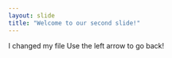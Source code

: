 ```yaml
---
layout: slide
title: "Welcome to our second slide!"
---
```

I changed my file
Use the left arrow to go back!
